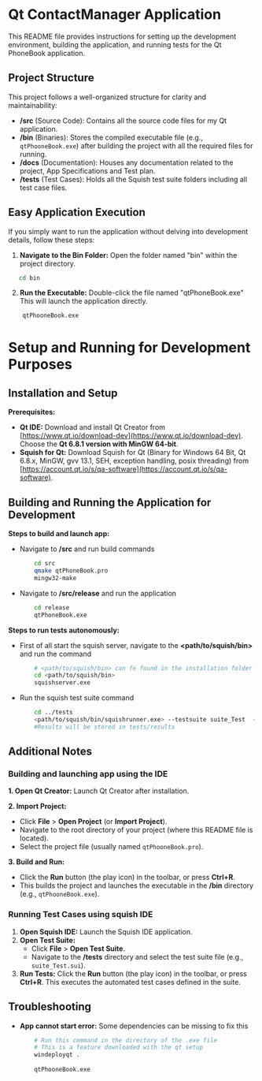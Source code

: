 # Qt ContactManager Application

This README file provides instructions for setting up the development environment, building the application, and running tests for the Qt PhoneBook application.

## Project Structure

This project follows a well-organized structure for clarity and maintainability:

- **/src** (Source Code): Contains all the source code files for my Qt application.
- **/bin** (Binaries): Stores the compiled executable file (e.g., `qtPhooneBook.exe`) after building the project with all the required files for running.
- **/docs** (Documentation): Houses any documentation related to the project, App Specifications and Test plan.
- **/tests** (Test Cases): Holds all the Squish test suite folders including all test case files.

## Easy Application Execution

If you simply want to run the application without delving into development details, follow these steps:

1. **Navigate to the Bin Folder:** Open the folder named "bin" within the project directory. 
```bash
   cd bin  
```
2. **Run the Executable:** Double-click the file named "qtPhoneBook.exe" This will launch the application directly.
```bash
    qtPhooneBook.exe
```


# Setup and Running for Development Purposes
## Installation and Setup

**Prerequisites:**

- **Qt IDE:** Download and install Qt Creator from [https://www.qt.io/download-dev](https://www.qt.io/download-dev). Choose the **Qt 6.8.1 version with MinGW 64-bit**.
- **Squish for Qt:** Download Squish for Qt (Binary for Windows 64 Bit, Qt 6.8.x, MinGW, gvv 13.1, SEH, exception handling, posix threading) from [https://account.qt.io/s/qa-software](https://account.qt.io/s/qa-software).


## Building and Running the Application for Development
**Steps to build and launch app:**
-   Navigate to **/src** and run build commands
    ```bash
        cd src
        qmake qtPhoneBook.pro
        mingw32-make
    ```

-   Navigate to **/src/release** and run the application
    ```bash
        cd release
        qtPhoneBook.exe
    ```

**Steps to run tests autonomously:**
-   First of all start the squish server, navigate to the **<path/to/squish/bin>** and run the command
    ```bash
        # <path/to/squish/bin> can fe found in the installation folder for squish
        cd <path/to/squish/bin> 
        squishserver.exe
    ``` 

-   Run the squish test suite command
    ```bash
        cd ../tests
        <path/to/squish/bin/squishrunner.exe> --testsuite suite_Test  --reportgen xml,./results.xml
        #Results will be stored in tests/results
    ```



## Additional Notes
### Building and launching app using the IDE
**1. Open Qt Creator:** Launch Qt Creator after installation.

**2. Import Project:**
   - Click **File** > **Open Project** (or **Import Project**).
   - Navigate to the root directory of your project (where this README file is located).
   - Select the project file (usually named `qtPhooneBook.pro`).

**3. Build and Run:**
   - Click the **Run** button (the play icon) in the toolbar, or press **Ctrl+R**.
   - This builds the project and launches the executable in the **/bin** directory (e.g., `qtPhooneBook.exe`).

### Running Test Cases using squish IDE

1. **Open Squish IDE:** Launch the Squish IDE application.
2. **Open Test Suite:**
   - Click **File** > **Open Test Suite**.
   - Navigate to the **/tests** directory and select the test suite file (e.g., `suite_Test.sui`).
3. **Run Tests:** Click the **Run** button (the play icon) in the toolbar, or press **Ctrl+R**. This executes the automated test cases defined in the suite.

## Troubleshooting

- **App cannot start error:** 
    Some dependencies can be missing to fix this
    ```bash
        # Run this command in the directory of the .exe file
        # This is a feature downloaded with the qt setup
        windeployqt .
        
        qtPhooneBook.exe
    ```